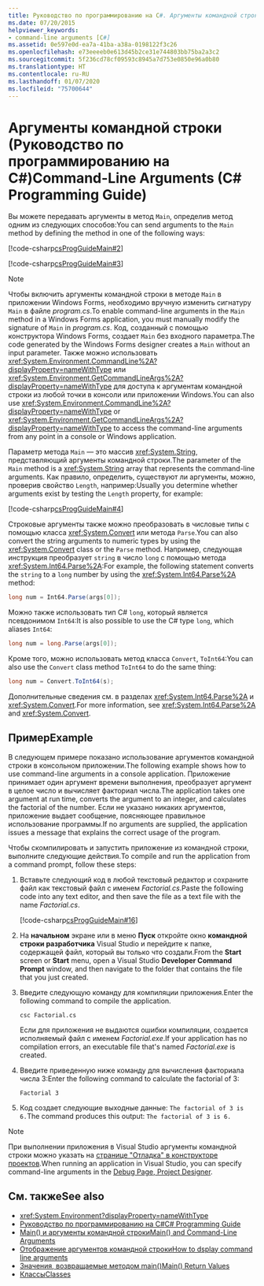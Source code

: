 ```yaml
---
title: Руководство по программированию на C#. Аргументы командной строки
ms.date: 07/20/2015
helpviewer_keywords:
- command-line arguments [C#]
ms.assetid: 0e597e0d-ea7a-41ba-a38a-0198122f3c26
ms.openlocfilehash: e73eeeeb0e613d45b2ce31e744803bb75ba2a3c2
ms.sourcegitcommit: 5f236cd78cf09593c8945a7d753e0850e96a0b80
ms.translationtype: HT
ms.contentlocale: ru-RU
ms.lasthandoff: 01/07/2020
ms.locfileid: "75700644"
---
```

# <a name="command-line-arguments-c-programming-guide"></a><span data-ttu-id="00a52-102">Аргументы командной строки (Руководство по программированию на C#)</span><span class="sxs-lookup"><span data-stu-id="00a52-102">Command-Line Arguments (C# Programming Guide)</span></span>

<span data-ttu-id="00a52-103">Вы можете передавать аргументы в метод `Main`, определив метод одним из следующих способов:</span><span class="sxs-lookup"><span data-stu-id="00a52-103">You can send arguments to the `Main` method by defining the method in one of the following ways:</span></span>

[!code-csharp[csProgGuideMain#2](~/samples/snippets/csharp/VS_Snippets_VBCSharp/csProgGuideMain/CS/Class3.cs#2)]  

[!code-csharp[csProgGuideMain#3](~/samples/snippets/csharp/VS_Snippets_VBCSharp/csProgGuideMain/CS/Class3.cs#3)]

> [!NOTE]
> <span data-ttu-id="00a52-104">Чтобы включить аргументы командной строки в методе `Main` в приложении Windows Forms, необходимо вручную изменить сигнатуру `Main` в файле *program.cs*.</span><span class="sxs-lookup"><span data-stu-id="00a52-104">To enable command-line arguments in the `Main` method in a Windows Forms application, you must manually modify the signature of `Main` in *program.cs*.</span></span> <span data-ttu-id="00a52-105">Код, созданный с помощью конструктора Windows Forms, создает `Main` без входного параметра.</span><span class="sxs-lookup"><span data-stu-id="00a52-105">The code generated by the Windows Forms designer creates a `Main` without an input parameter.</span></span> <span data-ttu-id="00a52-106">Также можно использовать <xref:System.Environment.CommandLine%2A?displayProperty=nameWithType> или <xref:System.Environment.GetCommandLineArgs%2A?displayProperty=nameWithType> для доступа к аргументам командной строки из любой точки в консоли или приложении Windows.</span><span class="sxs-lookup"><span data-stu-id="00a52-106">You can also use <xref:System.Environment.CommandLine%2A?displayProperty=nameWithType> or <xref:System.Environment.GetCommandLineArgs%2A?displayProperty=nameWithType> to access the command-line arguments from any point in a console or Windows application.</span></span>

<span data-ttu-id="00a52-107">Параметр метода `Main` — это массив <xref:System.String>, представляющий аргументы командной строки.</span><span class="sxs-lookup"><span data-stu-id="00a52-107">The parameter of the `Main` method is a <xref:System.String> array that represents the command-line arguments.</span></span> <span data-ttu-id="00a52-108">Как правило, определить, существуют ли аргументы, можно, проверив свойство `Length`, например:</span><span class="sxs-lookup"><span data-stu-id="00a52-108">Usually you determine whether arguments exist by testing the `Length` property, for example:</span></span>

[!code-csharp[csProgGuideMain#4](~/samples/snippets/csharp/VS_Snippets_VBCSharp/csProgGuideMain/CS/Class3.cs#4)]

<span data-ttu-id="00a52-109">Строковые аргументы также можно преобразовать в числовые типы с помощью класса <xref:System.Convert> или метода `Parse`.</span><span class="sxs-lookup"><span data-stu-id="00a52-109">You can also convert the string arguments to numeric types by using the <xref:System.Convert> class or the `Parse` method.</span></span> <span data-ttu-id="00a52-110">Например, следующая инструкция преобразует `string` в число `long` с помощью метода <xref:System.Int64.Parse%2A>:</span><span class="sxs-lookup"><span data-stu-id="00a52-110">For example, the following statement converts the `string` to a `long` number by using the <xref:System.Int64.Parse%2A> method:</span></span>

```csharp
long num = Int64.Parse(args[0]);
```

<span data-ttu-id="00a52-111">Можно также использовать тип C# `long`, который является псевдонимом `Int64`:</span><span class="sxs-lookup"><span data-stu-id="00a52-111">It is also possible to use the C# type `long`, which aliases `Int64`:</span></span>

```csharp
long num = long.Parse(args[0]);
```

<span data-ttu-id="00a52-112">Кроме того, можно использовать метод класса `Convert`, `ToInt64`:</span><span class="sxs-lookup"><span data-stu-id="00a52-112">You can also use the `Convert` class method `ToInt64` to do the same thing:</span></span>

```csharp
long num = Convert.ToInt64(s);
```

<span data-ttu-id="00a52-113">Дополнительные сведения см. в разделах <xref:System.Int64.Parse%2A> и <xref:System.Convert>.</span><span class="sxs-lookup"><span data-stu-id="00a52-113">For more information, see <xref:System.Int64.Parse%2A> and <xref:System.Convert>.</span></span>

## <a name="example"></a><span data-ttu-id="00a52-114">Пример</span><span class="sxs-lookup"><span data-stu-id="00a52-114">Example</span></span>

<span data-ttu-id="00a52-115">В следующем примере показано использование аргументов командной строки в консольном приложении.</span><span class="sxs-lookup"><span data-stu-id="00a52-115">The following example shows how to use command-line arguments in a console application.</span></span> <span data-ttu-id="00a52-116">Приложение принимает один аргумент времени выполнения, преобразует аргумент в целое число и вычисляет факториал числа.</span><span class="sxs-lookup"><span data-stu-id="00a52-116">The application takes one argument at run time, converts the argument to an integer, and calculates the factorial of the number.</span></span> <span data-ttu-id="00a52-117">Если не указано никаких аргументов, приложение выдает сообщение, поясняющее правильное использование программы.</span><span class="sxs-lookup"><span data-stu-id="00a52-117">If no arguments are supplied, the application issues a message that explains the correct usage of the program.</span></span>

<span data-ttu-id="00a52-118">Чтобы скомпилировать и запустить приложение из командной строки, выполните следующие действия.</span><span class="sxs-lookup"><span data-stu-id="00a52-118">To compile and run the application from a command prompt, follow these steps:</span></span>

1. <span data-ttu-id="00a52-119">Вставьте следующий код в любой текстовый редактор и сохраните файл как текстовый файл с именем *Factorial.cs*.</span><span class="sxs-lookup"><span data-stu-id="00a52-119">Paste the following code into any text editor, and then save the file as  a text file with the name *Factorial.cs*.</span></span>

     [!code-csharp[csProgGuideMain#16](~/samples/snippets/csharp/VS_Snippets_VBCSharp/csProgGuideMain/CS/Class1.cs#16)]

2. <span data-ttu-id="00a52-120">На **начальном** экране или в меню **Пуск** откройте окно **командной строки разработчика** Visual Studio и перейдите к папке, содержащей файл, который вы только что создали.</span><span class="sxs-lookup"><span data-stu-id="00a52-120">From the **Start** screen or **Start** menu, open a Visual Studio **Developer Command Prompt** window, and then navigate to the folder that contains the file that you just created.</span></span>

3. <span data-ttu-id="00a52-121">Введите следующую команду для компиляции приложения.</span><span class="sxs-lookup"><span data-stu-id="00a52-121">Enter the following command to compile the application.</span></span>
  
     `csc Factorial.cs`  
  
     <span data-ttu-id="00a52-122">Если для приложения не выдаются ошибки компиляции, создается исполняемый файл с именем *Factorial.exe*.</span><span class="sxs-lookup"><span data-stu-id="00a52-122">If your application has no compilation errors, an executable file that's named *Factorial.exe* is created.</span></span>
  
4. <span data-ttu-id="00a52-123">Введите приведенную ниже команду для вычисления факториала числа 3:</span><span class="sxs-lookup"><span data-stu-id="00a52-123">Enter the following command to calculate the factorial of 3:</span></span>
  
     `Factorial 3`  
  
5. <span data-ttu-id="00a52-124">Код создает следующие выходные данные: `The factorial of 3 is 6.`</span><span class="sxs-lookup"><span data-stu-id="00a52-124">The command produces this output: `The factorial of 3 is 6.`</span></span>

> [!NOTE]
> <span data-ttu-id="00a52-125">При выполнении приложения в Visual Studio аргументы командной строки можно указать на [странице "Отладка" в конструкторе проектов](/visualstudio/ide/reference/debug-page-project-designer).</span><span class="sxs-lookup"><span data-stu-id="00a52-125">When running an application in Visual Studio, you can specify command-line arguments in the [Debug Page, Project Designer](/visualstudio/ide/reference/debug-page-project-designer).</span></span>

## <a name="see-also"></a><span data-ttu-id="00a52-126">См. также</span><span class="sxs-lookup"><span data-stu-id="00a52-126">See also</span></span>

- <xref:System.Environment?displayProperty=nameWithType>
- [<span data-ttu-id="00a52-127">Руководство по программированию на C#</span><span class="sxs-lookup"><span data-stu-id="00a52-127">C# Programming Guide</span></span>](../index.md)
- [<span data-ttu-id="00a52-128">Main() и аргументы командной строки</span><span class="sxs-lookup"><span data-stu-id="00a52-128">Main() and Command-Line Arguments</span></span>](index.md)
- [<span data-ttu-id="00a52-129">Отображение аргументов командной строки</span><span class="sxs-lookup"><span data-stu-id="00a52-129">How to dsplay command line arguments</span></span>](how-to-display-command-line-arguments.md)
- [<span data-ttu-id="00a52-130">Значения, возвращаемые методом main()</span><span class="sxs-lookup"><span data-stu-id="00a52-130">Main() Return Values</span></span>](main-return-values.md)
- [<span data-ttu-id="00a52-131">Классы</span><span class="sxs-lookup"><span data-stu-id="00a52-131">Classes</span></span>](../classes-and-structs/classes.md)
